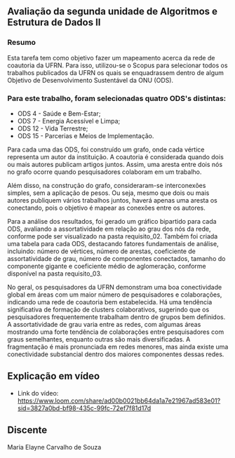<h2>Avaliação da segunda unidade de Algoritmos e Estrutura de Dados II</h2>

<h3>Resumo</h3>

Esta tarefa tem como objetivo fazer um mapeamento acerca da rede de coautoria da UFRN. Para isso, utilizou-se o Scopus para selecionar todos os trabalhos publicados da UFRN os quais se enquadrassem dentro 
de algum Objetivo de Desenvolvimento Sustentável da ONU (ODS).

<h3>Para este trabalho, foram selecionadas quatro ODS's distintas:</h3>

+ ODS 4 - Saúde e Bem-Estar;
+ ODS 7 - Energia Acessível e Limpa;
+ ODS 12 - Vida Terrestre;
+ ODS 15 - Parcerias e Meios de Implementação.

Para cada uma das ODS, foi construído um grafo, onde cada vértice representa um autor da instituição. A coautoria é considerada quando dois ou mais autores publicam artigos juntos. Assim, uma aresta entre dois nós no grafo ocorre quando pesquisadores colaboram em um trabalho.

Além disso, na construção do grafo, consideraram-se interconexões simples, sem a aplicação de pesos. Ou seja, mesmo que dois ou mais autores publiquem vários trabalhos juntos, haverá apenas uma aresta os conectando, pois o objetivo é mapear as conexões entre os autores.

Para a análise dos resultados, foi gerado um gráfico bipartido para cada ODS, avaliando a assortatividade em relação ao grau dos nós da rede, conforme pode ser visualizado na pasta requisito_02. Também foi criada uma tabela para cada ODS, destacando fatores fundamentais de análise, incluindo: número de vértices, número de arestas, coeficiente de assortatividade de grau, número de componentes conectados, tamanho do componente gigante e coeficiente médio de aglomeração, conforme disponível na pasta requisito_03.

No geral, os pesquisadores da UFRN demonstram uma boa conectividade global em áreas com um maior número de pesquisadores e colaborações, indicando uma rede de coautoria bem estabelecida. Há uma tendência significativa de formação de clusters colaborativos, sugerindo que os pesquisadores frequentemente trabalham dentro de grupos bem definidos. A assortatividade de grau varia entre as redes, com algumas áreas mostrando uma forte tendência de colaborações entre pesquisadores com graus semelhantes, enquanto outras são mais diversificadas. A fragmentação é mais pronunciada em redes menores, mas ainda existe uma conectividade substancial dentro dos maiores componentes dessas redes.

<h2>Explicação em vídeo</h2>

+ Link do vídeo: https://www.loom.com/share/ad00b0021bb64da1a7e21967ad583e01?sid=3827a0bd-bf98-435c-99fc-72ef7f81d17d

<h2>Discente</h2>
Maria Elayne Carvalho de Souza
